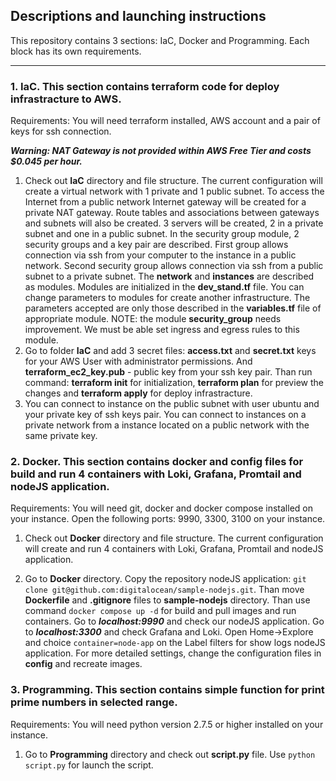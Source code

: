 Descriptions and launching instructions
---
This repository contains 3 sections: IaC, Docker and Programming. Each block has its own requirements.

-----------------------------------
### 1. IaC. This section contains terraform code for deploy infrastracture to AWS.
Requirements:
You will need terraform installed, AWS account and a pair of keys for ssh connection. 

***Warning: NAT Gateway is not provided within AWS Free Tier and costs $0.045 per hour.***

1. Check out **IaC** directory and file structure. The current configuration will create a virtual network with 1 private and 1 public subnet. To access the Internet from a public network Internet gateway will be created for a private NAT gateway. Route tables and associations between gateways and subnets will also be created. 3 servers will be created, 2 in a private subnet and one in a public subnet.
  In the security group module, 2 security groups and a key pair are described. First group allows connection via ssh from your computer to the instance in a public network. Second security group allows connection via ssh from a public subnet to a private subnet. 
  The **network** and **instances** are described as modules. Modules are initialized in the **dev_stand.tf** file. You can change parameters to modules for create another infrastructure. The parameters accepted are only those described in the **variables.tf** file of appropriate module.
NOTE: the module **security_group** needs improvement. We must be able set ingress and egress rules to this module.
2.  Go to folder **IaC** and add 3 secret files: **access.txt** and **secret.txt** keys for your AWS User with administrator permissions. And **terraform_ec2_key.pub** - public key from your ssh key pair. Than run command: **terraform init** for initialization, **terraform plan** for preview the changes and **terraform apply** for deploy infrastracture.
3.  You can connect to instance on the public subnet with user ubuntu and your private key of ssh keys pair. You can connect to instances on a private network from a instance located on a public network with the same private key.


### 2. Docker. This section contains docker and config files for build and run 4 containers with Loki, Grafana, Promtail and nodeJS application.
Requirements:
You will need git, docker and docker compose installed on your instance. Open the following ports: 9990, 3300, 3100 on your instance.

1. Check out **Docker** directory and file structure. The current configuration will create and run 4 containers with Loki, Grafana, Promtail and nodeJS application.
  
2.  Go to **Docker** directory. Copy the repository nodeJS application: ```git clone git@github.com:digitalocean/sample-nodejs.git```. Than move **Dockerfile** and **.gitignore** files to **sample-nodejs** directory. Than use command ```docker compose up -d``` for build and pull images and run containers. Go to ***localhost:9990*** and check our nodeJS application. Go to ***localhost:3300*** and check Grafana and Loki. Open Home->Explore and choice ```container=node-app``` on the Label filters for show logs nodeJS application. For more detailed settings, change the configuration files in **config** and recreate images.

### 3. Programming. This section contains simple function for print prime numbers in selected range.
Requirements:
You will need python version 2.7.5 or higher installed on your instance.

1. Go to **Programming** directory and check out **script.py** file. Use ```python script.py``` for launch the script.
   




